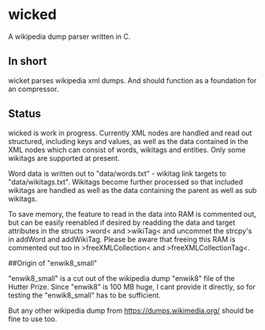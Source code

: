 # wicked
A wikipedia dump parser written in C.

## In short
wicket parses wikipedia xml dumps. And should function as a foundation for an compressor.

## Status
wicked is work in progress. Currently XML nodes are handled and read out structured, including keys and values, as well as the data contained in the XML nodes which can consist of words, wikitags and entities. Only some wikitags are supported at present.

Word data is written out to "data/words.txt" - wikitag link targets to "data/wikitags.txt". Wikitags become further processed so that included wikitags are handled as well as the data containing the parent as well as sub wikitags.

To save memory, the feature to read in the data into RAM is commented out, but can be easily reenabled if desired by readding the data and target attributes in the structs >word< and >wikiTag< and uncommet the strcpy's in addWord and addWikiTag. Please be aware that freeing this RAM is commented out too in >freeXMLCollection< and >freeXMLCollectionTag<.

##Origin of "enwik8_small"

"enwik8_small" is a cut out of the wikipedia dump "enwik8" file of the Hutter Prize. Since "enwik8" is 100 MB huge, I cant provide it directly, so for testing the "enwik8_small" has to be sufficient.

But any other wikipedia dump from https://dumps.wikimedia.org/ should be fine to use too.

